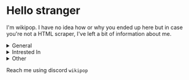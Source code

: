 # Hello stranger

I'm wikipop. I have no idea how or why you ended up here but in case you're not a HTML scraper, I've left a bit of information about me.

<details><summary>General</summary>

```py
print(wikipop.info_genral)
```
```
> Student
> 2m tall    
```
</details>
    
</details>

<details><summary>Intrested In</summary>
    
```py
print(wikipop.branches)
```
```
> Web development <3
> UI/UX design
> Digital art
> DevOps 
> PenTesting 
```
    
</details>

<details><summary>Other</summary>
    
```py
print(dict(wikipop.other))
```
```
{
    tools: [Webstorm, Pycharm, vs_code, nano],
    languages: [js, python, java],
    fav_frontend_stack: "T3-stack",
    archUser: False,
}
```
    
</details>
    
Reach me using discord `wikipop` <br />
